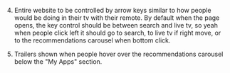 
4. Entire website to be controlled by arrow keys similar to how people would be doing in their tv with their remote. By default when the page opens, the key control should be between search and live tv, so yeah when people click left it should go to search, to live tv if right move, or to the recommendations carousel when bottom click.

5. Trailers shown when people hover over the recommendations carousel below the "My Apps" section.